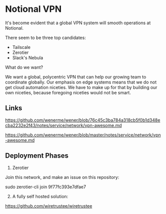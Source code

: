 # Notional VPN

It's become evident that a global VPN system will smooth operations at Notional.  

There seem to be three top candidates:

* Tailscale
* Zerotier
* Slack's Nebula

What do we want?

We want a global, polycentric VPN that can help our growing team to coordinate globally.  Our emphasis on edge systems means that we do not get cloud automation niceties.  We have to make up for that by building our own niceties, because foregoing niceties would not be smart. 

## Links

https://github.com/wenerme/wener/blob/76c45c3ba784a318cb5f0b1d348ecba2232e2f43/notes/service/network/vpn-awesome.md

https://github.com/wenerme/wener/blob/master/notes/service/network/vpn-awesome.md


## Deployment Phases

1) Zerotier

Join this network, and make an issue on this repository:

sudo zerotier-cli join 9f77fc393e7dfae7


2) A fully self hosted solution:


https://github.com/wiretrustee/wiretrustee
